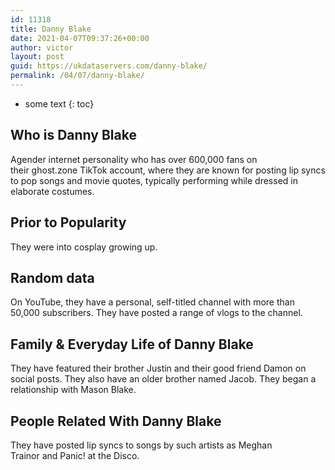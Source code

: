 ```yaml
---
id: 11318
title: Danny Blake
date: 2021-04-07T09:37:26+00:00
author: victor
layout: post
guid: https://ukdataservers.com/danny-blake/
permalink: /04/07/danny-blake/
---
```


* some text
{: toc}


## Who is Danny Blake



Agender internet personality who has over 600,000 fans on their ghost.zone TikTok account, where they are known for posting lip syncs to pop songs and movie quotes, typically performing while dressed in elaborate costumes. 

                
                
                
## Prior to Popularity



They were into cosplay growing up. 

                
                
                
## Random data



On YouTube, they have a personal, self-titled channel with more than 50,000 subscribers. They have posted a range of vlogs to the channel. 

                
                
                
## Family & Everyday Life of Danny Blake



They have featured their brother Justin and their good friend Damon on social posts. They also have an older brother named Jacob. They began a relationship with Mason Blake. 

                
                
                
## People Related With Danny Blake



They have posted lip syncs to songs by such artists as Meghan Trainor and Panic! at the Disco. 

                
              
            
          
          
          